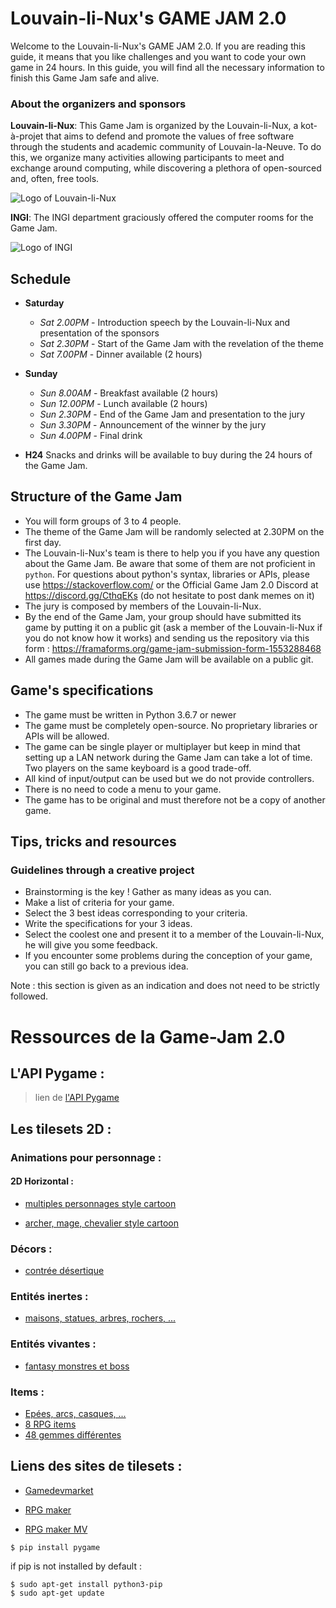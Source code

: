 # Louvain-li-Nux's GAME JAM 2.0
Welcome to the Louvain-li-Nux's GAME JAM 2.0. If you are reading this guide, it means that you like challenges and you want to code your own game in 24 hours. In this guide, you will find all the necessary information to finish this Game Jam safe and alive. 

### About the organizers and sponsors
**Louvain-li-Nux**: This Game Jam is organized by the Louvain-li-Nux, a kot-à-projet that aims to defend and promote the values of free software through the students and academic community of Louvain-la-Neuve. To do this, we organize many activities allowing participants to meet and exchange around computing, while discovering a plethora of open-sourced and, often, free tools. 

![Logo of Louvain-li-Nux](https://louvainlinux.org/images/logo.png)

**INGI**: The INGI department graciously offered the computer rooms for the Game Jam. 

![Logo of INGI](https://avatars3.githubusercontent.com/u/8342035?s=100&v=4)

## Schedule
* **Saturday**
    * *Sat 2.00PM* - Introduction speech by the Louvain-li-Nux and presentation of the sponsors
    * *Sat 2.30PM* - Start of the Game Jam with the revelation of the theme
    * *Sat 7.00PM* - Dinner available (2 hours)
* **Sunday**
    * *Sun 8.00AM* - Breakfast available (2 hours)
    * *Sun 12.00PM* - Lunch available (2 hours)
    * *Sun 2.30PM* - End of the Game Jam and presentation to the jury
    * *Sun 3.30PM* - Announcement of the winner by the jury
    * *Sun 4.00PM* - Final drink

* **H24** Snacks and drinks will be available to buy during the 24 hours of the Game Jam. 

## Structure of the Game Jam
* You will form groups of 3 to 4 people.
* The theme of the Game Jam will be randomly selected at 2.30PM on the first day. 
* The Louvain-li-Nux's team is there to help you if you have any question about the Game Jam. Be aware that some of them are not proficient in ``python``. For questions about python's syntax, libraries or APIs, please use https://stackoverflow.com/ or the Official Game Jam 2.0 Discord at https://discord.gg/CthqEKs (do not hesitate to post dank memes on it)
* The jury is composed by members of the Louvain-li-Nux.
* By the end of the Game Jam, your group should have submitted its game by putting it on a public git (ask a member of the Louvain-li-Nux if you do not know how it works) and sending us the repository via this form : https://framaforms.org/game-jam-submission-form-1553288468
* All games made during the Game Jam will be available on a public git.

## Game's specifications
* The game must be written in Python 3.6.7 or newer
* The game must be completely open-source. No proprietary libraries or APIs will be allowed. 
* The game can be single player or multiplayer but keep in mind that setting up a LAN network during the Game Jam can take a lot of time. Two players on the same keyboard is a good trade-off. 
* All kind of input/output can be used but we do not provide controllers.
* There is no need to code a menu to your game.
* The game has to be original and must therefore not be a copy of another game. 

## Tips, tricks and resources
### Guidelines through a creative project
* Brainstorming is the key ! Gather as many ideas as you can. 
* Make a list of criteria for your game.
* Select the 3 best ideas corresponding to your criteria.
* Write the specifications for your 3 ideas.
* Select the coolest one and present it to a member of the Louvain-li-Nux, he will give you some feedback.
* If you encounter some problems during the conception of your game, you can still go back to a previous idea.

Note : this section is given as an indication and does not need to be strictly followed.

# Ressources de la Game-Jam 2.0

## L'API Pygame :

> lien de [l'API Pygame](https://www.pygame.org/docs/)

## Les tilesets 2D :

### Animations pour personnage :
   #### 2D Horizontal :

   - [multiples personnages style cartoon](https://www.gameart2d.com/freebies.html)

   - [archer, mage, chevalier style cartoon](https://www.gamedevmarket.net/asset/fantasy-heroes-character-sprite-sheet-10156/)

### Décors :

  - [contrée désertique](https://craftpix.net/freebies/free-2d-rpg-desert-tileset/)

### Entités inertes :

  - [maisons, statues, arbres, rochers, ...](https://vxresource.wordpress.com/category/resources/tilesets/)

### Entités vivantes :

  - [fantasy monstres et boss](https://www.gamedevmarket.net/asset/free-rpg-monster-pack/)

### Items :

  - [Epées, arcs, casques, ...](https://www.gamedevmarket.net/asset/rpg-item-pack-16x16-free/)
  - [8 RPG items](https://www.gamedevmarket.net/asset/free-item-pack-9232/)
  - [48 gemmes différentes](https://www.gamedevmarket.net/asset/free-48-gems-icon-pack/)

## Liens des sites de tilesets :

  - [Gamedevmarket](https://www.gamedevmarket.net/category/2d/?type=free&genre=fantasy&orderby=popularity)

  - [RPG maker](https://rpgmaker.net/resources/)

  - [RPG maker MV](https://rpgmakermv.co/resources/categories/tilesets.9/)

```
$ pip install pygame
```
if pip is not installed by default :
```
$ sudo apt-get install python3-pip
$ sudo apt-get update
```
